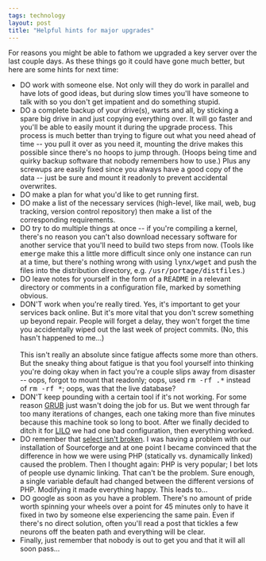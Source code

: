 ```yaml
---
tags: technology
layout: post
title: "Helpful hints for major upgrades"
---
```




For reasons you might be able to fathom we upgraded a key server over the last couple days. As these things go it could have gone much better, but here are some hints for next time:
<ul>
  <li>DO work with someone else. Not only will they do work in parallel and have lots of good ideas, but during slow times you'll have someone to talk with so you don't get impatient and do something stupid.</li>
  <li>DO a complete backup of your drive(s), warts and all, by sticking a spare big drive in and just copying everything over. It will go faster and you'll be able to easily mount it during the upgrade process. This process is much better than trying to figure out what you need ahead of time -- you pull it over as you need it, mounting the drive makes this possible since there's no hoops to jump through. (Hoops being time and quirky backup software that nobody remembers how to use.) Plus any screwups are easily fixed since you always have a good copy of the data -- just be sure and mount it readonly to prevent accidental overwrites.</li>
  <li>DO make a plan for what you'd like to get running first.</li>
  <li>DO make a list of the necessary services (high-level, like mail, web, bug tracking, version control repository) then make a list of the corresponding requirements.</li>
  <li>DO try to do multiple things at once -- if you're compiling a kernel, there's no reason you can't also download necessary software for another service that you'll need to build two steps from now. (Tools like <tt>emerge</tt> make this a little more difficult since only one instance can run at a time, but there's nothing wrong with using <tt>lynx/wget</tt> and push the files into the distribution directory, e.g. <tt>/usr/portage/distfiles</tt>.)</li>
  <li>DO leave notes for yourself in the form of a <tt>README</tt> in a relevant directory or comments in a configuration file, marked by something obvious.</li>
  <li>DON'T work when you're really tired. Yes, it's important to get your services back online. But it's more vital that you don't screw something up beyond repair. People will forget a delay, they won't forget the time you accidentally wiped out the last week of project commits. (No, this hasn't happened to me...)
<br><br>
This isn't really an absolute since fatigue affects some more than others. But the sneaky thing about fatigue is that you fool yourself into thinking you're doing okay when in fact you're a couple slips away from disaster -- oops, forgot to mount that readonly; oops, used <tt>rm -rf .*</tt> instead of <tt>rm -rf *</tt>; oops, was that the live database?</li>
  <li>DON'T keep pounding with a certain tool if it's not working. For some reason <a href="http://www.gnu.org/software/grub/">GRUB</a> just wasn't doing the job for us. But we went through far too many iterations of changes, each one taking more than five minutes because this machine took so long to boot. After we finally decided to ditch it for <a href="http://freshmeat.net/projects/lilo/?topic_id=139">LILO</a> we had one bad configuration, then everything worked.</li>
   <li>DO remember that <a href="http://www.pragmaticprogrammer.com/cgi-local/pragprog?SelectIsBroken">select isn't broken</a>. I was having a problem with our installation of Sourceforge and at one point I became convinced that the difference in how we were using PHP (statically vs. dynamically linked) caused the problem. Then I thought again: PHP is very popular; I bet lots of people use dynamic linking. That can't be the problem. Sure enough, a single variable default had changed between the different versions of PHP. Modifying it made everything happy. This leads to...</li>
   <li>DO google as soon as you have a problem. There's no amount of pride worth spinning your wheels over a point for 45 minutes only to have it fixed in two by someone else experiencing the same pain. Even if there's no direct solution, often you'll read a post that tickles a few neurons off the beaten path and everything will be clear.</li>
   <li>Finally, just remember that nobody is out to get you and that it will all soon pass...</li>
</ul>


